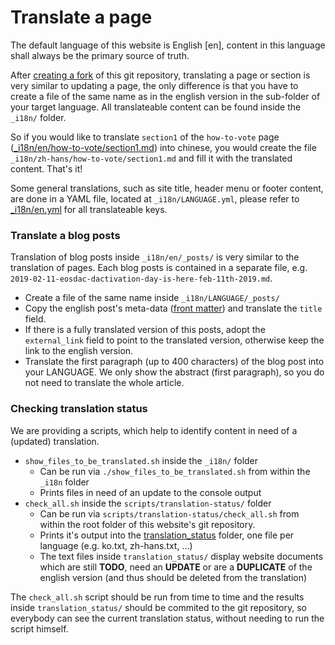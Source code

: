 # Translate a page
The default language of this website is English [en], content in this language shall always be the primary source of truth.

After [creating a fork](https://help.github.com/articles/fork-a-repo) of this git repository, translating a page or section is very similar to updating a page, the only difference is that you have to create a file of the same name as in the english version in the sub-folder of your target language. All translateable content can be found inside the `_i18n/` folder.

So if you would like to translate `section1` of the `how-to-vote` page ([_i18n/en/how-to-vote/section1.md](https://github.com/eosdac/eosdacio-website/blob/master/_i18n/en/how-to-vote/section1.md)) into chinese, you would create the file `_i18n/zh-hans/how-to-vote/section1.md` and fill it with the translated content. That's it!

Some general translations, such as site title, header menu or footer content, are done in a YAML file, located at `_i18n/LANGUAGE.yml`, please refer to [_i18n/en.yml](https://github.com/eosdac/eosdacio-website/blob/master/_i18n/en.yml) for all translateable keys.

### Translate a blog posts
Translation of blog posts inside `_i18n/en/_posts/` is very similar to the translation of pages. Each blog posts is contained in a separate file, e.g. `2019-02-11-eosdac-dactivation-day-is-here-feb-11th-2019.md`.
* Create a file of the same name inside `_i18n/LANGUAGE/_posts/`
* Copy the english post's meta-data ([front matter](https://jekyllrb.com/docs/front-matter/)) and translate the `title` field.
* If there is a fully translated version of this posts, adopt the `external_link` field to point to the translated version, otherwise keep the link to the english version.
* Translate the first paragraph (up to 400 characters) of the blog post into your LANGUAGE. We only show the abstract (first paragraph), so you do not need to translate the whole article.

### Checking translation status
We are providing a scripts, which help to identify content in need of a (updated) translation.
* `show_files_to_be_translated.sh` inside the `_i18n/` folder
  * Can be run via `./show_files_to_be_translated.sh` from within the `_i18n` folder
  * Prints files in need of an update to the console output
* `check_all.sh` inside the `scripts/translation-status/` folder
  * Can be run via `scripts/translation-status/check_all.sh` from within the root folder of this website's git repository.
  * Prints it's output into the [translation_status](../translation_status) folder, one file per language (e.g. ko.txt, zh-hans.txt, ...)
  * The text files inside `translation_status/` display website documents which are still **TODO**, need an **UPDATE** or are a **DUPLICATE** of the english version (and thus should be deleted from the translation)

The `check_all.sh` script should be run from time to time and the results inside `translation_status/` should be commited to the git repository, so everybody can see the current translation status, without needing to run the script himself.